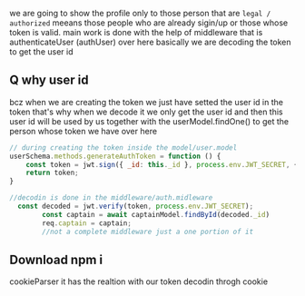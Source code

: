 we are going to show the profile only to those person that are `legal / authorized` meeans those people who are already sigin/up or those whose token is valid. main work is done with the help of middleware that is authenticateUser (authUser) over here basically we are decoding the token to get the user id 


## Q why user id 

bcz when we are creating the token we just have setted the user id in the token that's why when we decode it we only get the user id and then this user id will be used by us together with the userModel.findOne() to get the person whose token we have over here

```js
// during creating the token inside the model/user.model
userSchema.methods.generateAuthToken = function () {
    const token = jwt.sign({ _id: this._id }, process.env.JWT_SECRET, { expiresIn: '24h' }); // this expiery is ttl and it is reated to the logout route and token blackblisting 
    return token;
}
```
```js 
//decodin is done in the middleware/auth.midleware
  const decoded = jwt.verify(token, process.env.JWT_SECRET);
        const captain = await captainModel.findById(decoded._id)
        req.captain = captain;
        //not a complete middleware just a one portion of it 
```

## Download npm i 
cookieParser      it has the realtion with our token decodin throgh cookie 